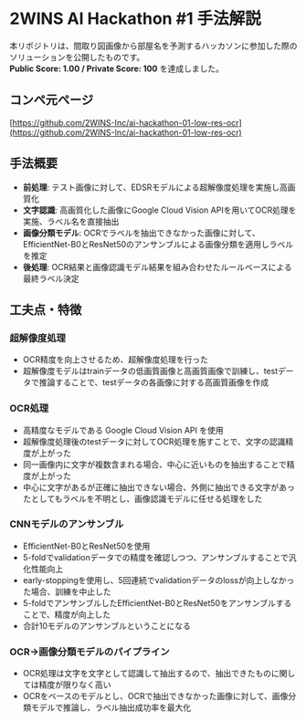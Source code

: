 # 2WINS AI Hackathon #1 手法解説

本リポジトリは、間取り図画像から部屋名を予測するハッカソンに参加した際のソリューションを公開したものです。  
**Public Score: 1.00 / Private Score: 100** を達成しました。

## コンペ元ページ
[https://github.com/2WINS-Inc/ai-hackathon-01-low-res-ocr](https://github.com/2WINS-Inc/ai-hackathon-01-low-res-ocr)

## 手法概要

- **前処理**: テスト画像に対して、EDSRモデルによる超解像度処理を実施し高画質化
- **文字認識**: 高画質化した画像にGoogle Cloud Vision APIを用いてOCR処理を実施、ラベル名を直接抽出
- **画像分類モデル**: OCRでラベルを抽出できなかった画像に対して、EfficientNet-B0とResNet50のアンサンブルによる画像分類を適用しラベルを推定
- **後処理**: OCR結果と画像認識モデル結果を組み合わせたルールベースによる最終ラベル決定

## 工夫点・特徴

### 超解像度処理
- OCR精度を向上させるため、超解像度処理を行った
- 超解像度モデルはtrainデータの低画質画像と高画質画像で訓練し、testデータで推論することで、testデータの各画像に対する高画質画像を作成
### OCR処理
- 高精度なモデルである Google Cloud Vision API を使用
- 超解像度処理後のtestデータに対してOCR処理を施すことで、文字の認識精度が上がった
- 同一画像内に文字が複数含まれる場合、中心に近いものを抽出することで精度が上がった
- 中心に文字があるが正確に抽出できない場合、外側に抽出できる文字があったとしてもラベルを不明とし、画像認識モデルに任せる処理をした
### CNNモデルのアンサンブル
- EfficientNet-B0とResNet50を使用
- 5-foldでvalidationデータでの精度を確認しつつ、アンサンブルすることで汎化性能向上
- early-stoppingを使用し、5回連続でvalidationデータのlossが向上しなかった場合、訓練を中止した
- 5-foldでアンサンブルしたEfficientNet-B0とResNet50をアンサンブルすることで、精度が向上した
- 合計10モデルのアンサンブルということになる
### OCR→画像分類モデルのパイプライン
- OCR処理は文字を文字として認識して抽出するので、抽出できたものに関しては精度が限りなく高い
- OCRをベースのモデルとし、OCRで抽出できなかった画像に対して、画像分類モデルで推論し、ラベル抽出成功率を最大化